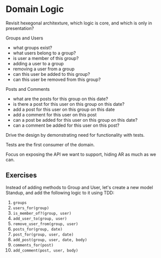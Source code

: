 Domain Logic
============

Revisit hexegonal architexture, which logic is core, and which is only in presentation?

Groups and Users
* what groups exist?
* what users belong to a group?
* is user a member of this group?
* adding a user to a group
* removing a user from a group
* can this user be added to this group?
* can this user be removed from this group?

Posts and Comments
* what are the posts for this group on this date?
* is there a post for this user on this group on this date?
* add a post for this user on this group on this date
* add a comment for this user on this post
* can a post be added for this user on this group on this date?
* can a comment be added for this user on this post?

Drive the design by demonstrating need for functionality with tests.

Tests are the first consumer of the domain.

Focus on exposing the API we want to support, hiding AR as much as we can.

Exercises
---------

Instead of adding methods to Group and User, let's create a new model Standup, and add the following logic to it using TDD:

1. `groups`
2. `users_for(group)`
3. `is_member_of?(group, user)`
4. `add_user_to(group, user)`
5. `remove_user_from(group, user)`
6. `posts_for(group, date)`
7. `post_for(group, user, date)`
8. `add_post(group, user, date, body)`
9. `comments_for(post)`
10. `add_comment(post, user, body)`
